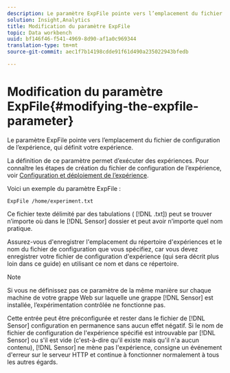 ```yaml
---
description: Le paramètre ExpFile pointe vers l’emplacement du fichier de configuration de l’expérience, qui définit votre expérience.
solution: Insight,Analytics
title: Modification du paramètre ExpFile
topic: Data workbench
uuid: bf146f46-f541-4969-8d90-af1a0c969344
translation-type: tm+mt
source-git-commit: aec1f7b14198cdde91f61d490a235022943bfedb

---
```



# Modification du paramètre ExpFile{#modifying-the-expfile-parameter}

Le paramètre ExpFile pointe vers l’emplacement du fichier de configuration de l’expérience, qui définit votre expérience.

La définition de ce paramètre permet d’exécuter des expériences. Pour connaître les étapes de création du fichier de configuration de l’expérience, voir [Configuration et déploiement de l’expérience](../../../home/c-undst-ctrld-exp/t-crt-ctrld-exp/c-cnfg-dply-exp.md#concept-50f1de0242904698937bb72b3ea1b429).

Voici un exemple du paramètre ExpFile :

```
ExpFile /home/experiment.txt
```

Ce fichier texte délimité par des tabulations ( [!DNL .txt]) peut se trouver n’importe où dans le [!DNL Sensor] dossier et peut avoir n’importe quel nom pratique.

Assurez-vous d&#39;enregistrer l&#39;emplacement du répertoire d&#39;expériences et le nom du fichier de configuration que vous spécifiez, car vous devez enregistrer votre fichier de configuration d&#39;expérience (qui sera décrit plus loin dans ce guide) en utilisant ce nom et dans ce répertoire.

>[!NOTE]
>
>Si vous ne définissez pas ce paramètre de la même manière sur chaque machine de votre grappe Web sur laquelle une grappe [!DNL Sensor] est installée, l’expérimentation contrôlée ne fonctionne pas.

Cette entrée peut être préconfigurée et rester dans le fichier de [!DNL Sensor] configuration en permanence sans aucun effet négatif. Si le nom de fichier de configuration de l&#39;expérience spécifié est introuvable par [!DNL Sensor] ou s&#39;il est vide (c&#39;est-à-dire qu&#39;il existe mais qu&#39;il n&#39;a aucun contenu), [!DNL Sensor] ne mène pas l&#39;expérience, consigne un événement d&#39;erreur sur le serveur HTTP et continue à fonctionner normalement à tous les autres égards.

